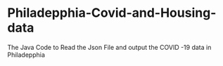 # Philadepphia-Covid-and-Housing-data
The Java Code to Read the Json File and output the COVID -19 data in Philadepphia
